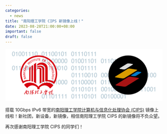 ```yaml
---
categories:
  - news
title: "南阳理工学院 CIPS 新镜像上线！"
date: 2023-08-28T21:00:00+08:00
important: false
draft: false
---
```


![南阳理工学院 CIPS 镜像上线！](https://raw.githubusercontent.com/AOSC-Dev/newsroom/master/special-issue/20230828/imgs/new-mirror-nit-cips.png)

搭载 10Gbps IPv6 带宽的[南阳理工学院计算机与信息化处理协会 (CIPS)](https://mirror.nyist.edu.cn/) 镜像上线啦！新社团，新设备，新镜像，相信南阳理工学院 CIPS 的新镜像将不负众望。

再次感谢南阳理工学院 CIPS 的同学们！